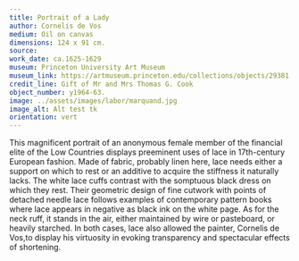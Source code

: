 ```yaml
---
title: Portrait of a Lady
author: Cornelis de Vos
medium: Oil on canvas
dimensions: 124 x 91 cm. 
source: 
work_date: ca.1625-1629
museum: Princeton University Art Museum 
museum_link: https://artmuseum.princeton.edu/collections/objects/29381
credit_line: Gift of Mr and Mrs Thomas G. Cook
object_number: y1964-63.
image: ../assets/images/labor/marquand.jpg
image_alt: Alt test tk
orientation: vert
---
```


This magnificent portrait of an anonymous female member of the financial elite of the Low Countries displays preeminent uses of lace in 17th-century European fashion. Made of fabric, probably linen here, lace needs either a support on which to rest or an additive to acquire the stiffness it naturally lacks. The white lace cuffs contrast with the somptuous black dress on which they rest. Their geometric design of fine cutwork with points of detached needle lace follows examples of contemporary pattern books where lace appears in negative as black ink on the white page. As for the neck ruff,  it stands in the air, either maintained by wire or pasteboard, or heavily starched. In both cases, lace also allowed the painter, Cornelis de Vos,to display his virtuosity in evoking transparency and spectacular effects of shortening.     


